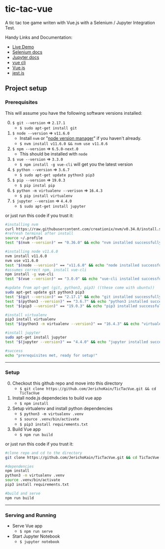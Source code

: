 # tic-tac-vue
A tic tac toe game writen with Vue.js with a Selenium / Jupyter Integration Test.

Handy Links and Documentation:
- [Live Demo](https://jerichokain.github.io/TicTacVue/)
- [Selenium docs](https://selenium-python.readthedocs.io/)
- [Jupyter docs](https://jupyter.readthedocs.io/en/latest/)
- [vue cli](https://cli.vuejs.org/guide/installation.html)
- [Vue.js](https://vuejs.org/)
- [jest.js](https://jestjs.io/)

## Project setup
### Prerequisites
This will assume you have the following software versions installed:

0) `$ git --version` => `2.17.1`
   * `$ sudo apt-get install git`
1) `$ node --version` => `v11.6.0`
   * Install `nvm` or "[node version manager]" if you haven't already.
   * `$ nvm install v11.6.0 && nvm use v11.0.6`
2) `$ npm --version` => `6.5.0-next.0`
   * This should be installed with `node`
3) `$ vue --version` => `3.3.0`
   * `$ npm install -g vue-cli` will get you the latest version
4) `$ python --version` => `3.6.7`
   * `$ sudo apt-get update python3 pip3`
5) `$ pip --version` => `19.0.3`
   * `$ pip instal pip`
6) `$ python -m virtualenv --verison` => `16.4.3`
   * `$ pip install virtualenv`
7) `$ jupyter --version` => `4.4.0`
   * `$ sudo apt-get install jupyter`

or just run this code if you trust it:
```bash
#installing nvm
curl https://raw.githubusercontent.com/creationix/nvm/v0.34.0/install.sh | bash
#refresh terminal after install
source ~/.profile
test "$(nvm --version)" == "0.36.0" && echo "nvm installed successfully" || (echo "nvm failed, please resolve error on your own." && exit 1)

#installing node v11.6.0
nvm install v11.6.0
nvm use v11.6.0
test "$(node --version)" == "v11.6.0" && echo "node installed successfully" || (echo "node failed, please resolve error on your own." && exit 1)
#assumes correct npm, install vue-cli
npm install -g vue-cli
test "$(vue --version)" == "3.0.0" && echo "vue-cli installed successfully" || (echo "vue-cli failed, please resolve error on your own." && exit 1)

#update from apt-get (git, python3, pip3) ((these come with ubuntu))
sudo apt-get update git python3 pip3
test "$(git --version)" == "2.17.1" && echo "git installed successfully" || (echo "git failed, please resolve error on your own." && exit 1)
test "$(python3 --version)" == "3.6.7" && echo "python3 installed successfully" || (echo "python3 failed, please resolve error on your own." && exit 1)
test "$(pip3 --version)" == "19.0.3" && echo "pip3 installed successfully" || (echo "pip3 failed, please resolve error on your own." && exit 1)

#install virtualenv
pip3 install virtualenv
test "$(python3 -m virtualenv --version)" == "16.4.3" && echo "virtualenv installed successfully" || (echo "virtualenv failed, please resolve error on your own." && exit 1)

#install jupyter
sudo apt-get install jupyter
test "$(jupyter --version)" == "4.4.0" && echo "jupyter installed successfully" || (echo "jupyter failed, please resolve error on your own." && exit 1)

#success
echo "prerequisites met, ready for setup!"
```
---
### Setup
0) Checkout this github repo and move into this directory
   * `$ git clone https://github.com/JerichoKain/TicTacVue.git && cd TicTacVue`
1) Install node.js dependecies to build vue app
   * `$ npm install`
2) Setup virtualenv and install python dependencies
   * `$ python3 -m virtualenv .venv`
   * `$ source .venv/bin/activate`
   * `$ pip3 install requirements.txt`
3) Build Vue app
   * `$ npm run build`

or just run this code if you trust it:
```bash
#clone repo and cd to the directory
git clone https://github.com/JerichoKain/TicTacVue.git && cd TicTacVue

#dependencies
npm install
python3 -m virtualenv .venv
source .venv/bin/activate
pip3 install requirements.txt

#build and serve
npm run build
```
---
### Serving and Running
* Serve Vue app
  * `$ npm run serve`
* Start Jupyter Notebook
   * `$ jupyter notebook`


[node version manager]: https://github.com/creationix/nvm